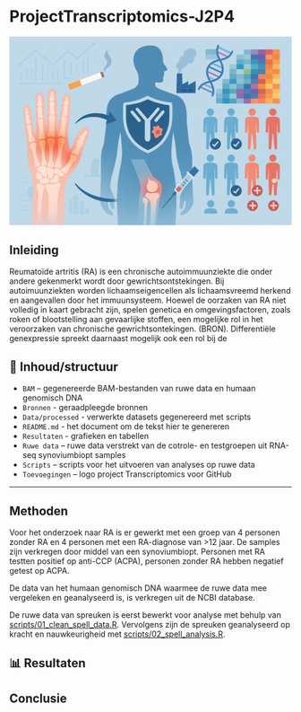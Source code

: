 # ProjectTranscriptomics-J2P4

<p align="center">
  <img src="Toevoegingen/Logo project transcriptomics RA.png" alt="Wizarding Spell Metrics Logo" width="600"/>
</p>




## Inleiding

Reumatoïde artritis (RA) is een chronische autoimmuunziekte die onder andere gekenmerkt wordt door gewrichtsontstekingen. Bij autoimuunziekten worden lichaamseigencellen als lichaamsvreemd herkend en aangevallen door het immuunsysteem. Hoewel de oorzaken van RA niet volledig in kaart gebracht zijn, spelen genetica en omgevingsfactoren, zoals roken of blootstelling aan gevaarlijke stoffen, een mogelijke rol in het veroorzaken van chronische gewrichtsontekingen. (BRON). Differentiële genexpressie spreekt daarnaast mogelijk ook een rol bij de 


## 📁 Inhoud/structuur

- `BAM` – gegenereerde BAM-bestanden van ruwe data en humaan genomisch DNA
- `Bronnen` - geraadpleegde bronnen
- `Data/processed` - verwerkte datasets gegenereerd met scripts
- `README.md` - het document om de tekst hier te genereren
- `Resultaten` - grafieken en tabellen
- `Ruwe data` – ruwe data verstrekt van de cotrole- en testgroepen uit RNA-seq synoviumbiopt samples
- `Scripts` – scripts voor het uitvoeren van analyses op ruwe data
- `Toevoegingen` – logo project Transcriptomics voor GitHub


---
## Methoden

Voor het onderzoek naar RA is er gewerkt met een groep van 4 personen zonder RA en 4 personen met een RA-diagnose van >12 jaar. De samples zijn verkregen door middel van een synoviumbiopt. Personen met RA testten positief op anti-CCP (ACPA), personen zonder RA hebben negatief getest op ACPA. 


De data van het humaan genomisch DNA waarmee de ruwe data mee vergeleken en geanalyseerd is, is verkregen uit de NCBI database. 

De ruwe data van spreuken is eerst bewerkt voor analyse met behulp van [scripts/01_clean_spell_data.R](scripts/01_clean_spell_data.R). Vervolgens zijn de spreuken geanalyseerd op kracht en nauwkeurigheid met [scripts/02_spell_analysis.R](scripts/02_spell_analysis.R).

## 📊 Resultaten



## Conclusie




